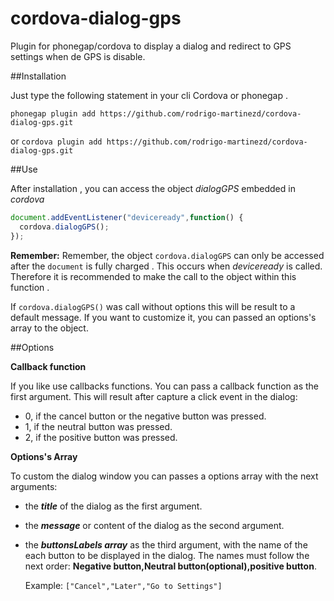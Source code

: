 # cordova-dialog-gps
Plugin for phonegap/cordova to display a dialog and redirect to GPS settings when de GPS is disable.

##Installation

Just type the following statement in your cli Cordova or phonegap .

`phonegap plugin add https://github.com/rodrigo-martinezd/cordova-dialog-gps.git`

or
`cordova plugin add https://github.com/rodrigo-martinezd/cordova-dialog-gps.git`

##Use

After installation , you can access the object *dialogGPS* embedded in *cordova*
  ```javascript
  document.addEventListener("deviceready",function() {
    cordova.dialogGPS();
  });
  ```
**Remember:** Remember, the object `cordova.dialogGPS` can only be accessed after the `document` is fully charged . This occurs when *deviceready* is called. Therefore it is recommended to make the call to the object within this function .

If `cordova.dialogGPS()` was call without options this will be result to a default message. If you want to customize it,  you can passed an options's array to the object.

##Options

**Callback function**

If you like use callbacks functions. You can pass a callback function as the first argument. This will result after capture a click event in the dialog:

  * 0, if the cancel button or the negative button was pressed.
  * 1, if the neutral button was pressed.
  * 2, if the positive button was pressed.

**Options's Array**

To custom the dialog window you can passes a options array with the next arguments:
  * the **_title_** of the dialog as the first argument.
  * the **_message_** or content of the dialog as the second argument.
  * the **_buttonsLabels array_** as the third argument, with the name of the each button to be displayed in the dialog. The names must follow the next order: **Negative button,Neutral button(optional),positive button**.
  
    Example: ```["Cancel","Later","Go to Settings"]```
